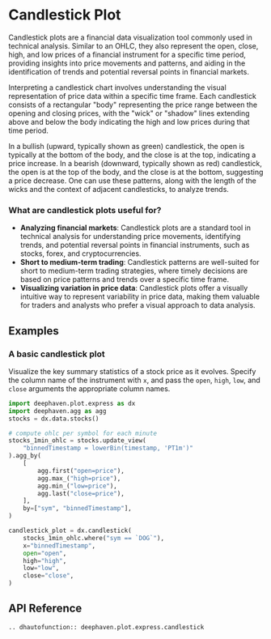 # Candlestick Plot

Candlestick plots are a financial data visualization tool commonly used in technical analysis. Similar to an OHLC, they also represent the open, close, high, and low prices of a financial instrument for a specific time period, providing insights into price movements and patterns, and aiding in the identification of trends and potential reversal points in financial markets.

Interpreting a candlestick chart involves understanding the visual representation of price data within a specific time frame. Each candlestick consists of a rectangular "body" representing the price range between the opening and closing prices, with the "wick" or "shadow" lines extending above and below the body indicating the high and low prices during that time period.

In a bullish (upward, typically shown as green) candlestick, the open is typically at the bottom of the body, and the close is at the top, indicating a price increase. In a bearish (downward, typically shown as red) candlestick, the open is at the top of the body, and the close is at the bottom, suggesting a price decrease. One can use these patterns, along with the length of the wicks and the context of adjacent candlesticks, to analyze trends.

### What are candlestick plots useful for?

- **Analyzing financial markets**: Candlestick plots are a standard tool in technical analysis for understanding price movements, identifying trends, and potential reversal points in financial instruments, such as stocks, forex, and cryptocurrencies.
- **Short to medium-term trading**: Candlestick patterns are well-suited for short to medium-term trading strategies, where timely decisions are based on price patterns and trends over a specific time frame.
- **Visualizing variation in price data**: Candlestick plots offer a visually intuitive way to represent variability in price data, making them valuable for traders and analysts who prefer a visual approach to data analysis.

## Examples

### A basic candlestick plot

Visualize the key summary statistics of a stock price as it evolves. Specify the column name of the instrument with `x`, and pass the `open`, `high`, `low`, and `close` arguments the appropriate column names.

```python order=candlestick_plot,stocks_1min_ohlc,stocks
import deephaven.plot.express as dx
import deephaven.agg as agg
stocks = dx.data.stocks()

# compute ohlc per symbol for each minute
stocks_1min_ohlc = stocks.update_view(
    "binnedTimestamp = lowerBin(timestamp, 'PT1m')"
).agg_by(
    [
        agg.first("open=price"),
        agg.max_("high=price"),
        agg.min_("low=price"),
        agg.last("close=price"),
    ],
    by=["sym", "binnedTimestamp"],
)

candlestick_plot = dx.candlestick(
    stocks_1min_ohlc.where("sym == `DOG`"),
    x="binnedTimestamp",
    open="open",
    high="high",
    low="low",
    close="close",
)
```

## API Reference
```{eval-rst}
.. dhautofunction:: deephaven.plot.express.candlestick
```